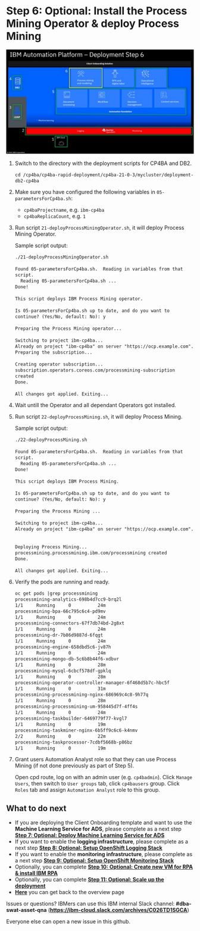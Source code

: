 # Step 6: Optional: Install the Process Mining Operator & deploy Process Mining

![Overview](images/overview06.jpg "Overview")

1. Switch to the directory with the deployment scripts for CP4BA and DB2.

   ```
   cd /cp4ba/cp4ba-rapid-deployment/cp4ba-21-0-3/mycluster/deployment-db2-cp4ba
   ```
   
2. Make sure you have configured the following variables in `05-parametersForCp4ba.sh`:
   - `cp4baProjectname`, e.g. `ibm-cp4ba`
   - `cp4baReplicaCount`, e.g. `1`
   
3. Run script `21-deployProcessMiningOperator.sh`, it will deploy Process Mining Operator.

   Sample script output:
   
   ```
   ./21-deployProcessMiningOperator.sh 
   
   Found 05-parametersForCp4ba.sh.  Reading in variables from that script.
     Reading 05-parametersForCp4ba.sh ...
   Done!
   
   This script deploys IBM Process Mining operator. 
    
   Is 05-parametersForCp4ba.sh up to date, and do you want to continue? (Yes/No, default: No): y
   
   Preparing the Process Mining operator...
   
   Switching to project ibm-cp4ba...
   Already on project "ibm-cp4ba" on server "https://ocp.example.com".
   Preparing the subscription...
   
   Creating operator subscription...
   subscription.operators.coreos.com/processmining-subscription created
   Done.
   
   All changes got applied. Exiting...

   ```
   
4. Wait untill the Operator and all dependant Operators got installed.

5. Run script `22-deployProcessMining.sh`, it will deploy Process Mining.

   Sample script output:
   ```
   ./22-deployProcessMining.sh 
   
   Found 05-parametersForCp4ba.sh.  Reading in variables from that script.
     Reading 05-parametersForCp4ba.sh ...
   Done!
   
   This script deploys IBM Process Mining. 
    
   Is 05-parametersForCp4ba.sh up to date, and do you want to continue? (Yes/No, default: No): y
   
   Preparing the Process Mining ...
   
   Switching to project ibm-cp4ba...
   Already on project "ibm-cp4ba" on server "https://ocp.example.com".
   
   
   Deploying Process Mining...
   processmining.processmining.ibm.com/processmining created
   Done.
   
   All changes got applied. Exiting...

   ```
   
6. Verify the pods are running and ready.

   ```
   oc get pods |grep processmining
   processmining-analytics-698b4d7cc9-brq2l                          1/1     Running     0          24m
   processmining-bpa-66c795c6c4-pd9mv                                1/1     Running     0          24m
   processmining-connectors-67f7db74bd-2g8xt                         1/1     Running     0          24m
   processmining-dr-7b86d9887d-6fqgt                                 1/1     Running     0          24m
   processmining-engine-658dbd5c6-jv87h                              1/1     Running     0          24m
   processmining-mongo-db-5c6b8b44f6-xdbvr                           1/1     Running     0          28m
   processmining-mysql-6cbcf578df-gpklq                              1/1     Running     0          28m
   processmining-operator-controller-manager-6f468d5b7c-hbc5f        1/1     Running     0          31m
   processmining-processmining-nginx-686969c4c8-9h77q                1/1     Running     0          28m
   processmining-processmining-um-958445d7f-4ff4s                    1/1     Running     0          24m
   processmining-taskbuilder-6469779f77-kvgl7                        1/1     Running     0          19m
   processmining-taskminer-nginx-6b5ff9c6c6-k4nmv                    2/2     Running     0          22m
   processmining-taskprocessor-7cdbf5668b-p86bz                      1/1     Running     0          19m
   ```
   
7. Grant users Automation Analyst role so that they can use Process Mining (if not done previously as part of Step 5).

   Open cpd route, log on with an admin user (e.g. `cp4badmin`). Click `Manage Users`, then switch to `User groups` tab, click `cp4bausers` group. Click `Roles` tab and assign `Automation Analyst` role to this group.
   
## What to do next

- If you are deploying the Client Onboarding template and want to use the **Machine Learning Service for ADS**, please complete as a next step **[Step 7: Optional: Deploy Machine Learning Service for ADS](07deployMLService4ADS.md)**
- If you want to enable the **logging infrastructure**, please complete as a next step **[Step 8: Optional: Setup OpenShift Logging Stack](08setupLogging.md)**
- If you want to enable the **monitoring infrastructure**, please complete as a next step **[Step 9: Optional: Setup OpenShift Monitoring Stack](09setupMonitoring.md)**
- Optionally, you can complete **[Step 10: Optional: Create new VM for RPA  &  install IBM RPA](10createVMForRPA.md)**
- Optionally, you can complete **[Step 11: Optional: Scale up the deployment](11scaleUp.md)**
- **[Here](Readme.md)** you can get back to the overview page

Issues or questions? IBMers can use this IBM internal Slack channel: **#dba-swat-asset-qna** (**https://ibm-cloud.slack.com/archives/C026TD1SGCA**)

Everyone else can open a new issue in this github.
